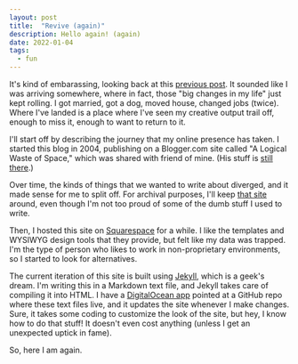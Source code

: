 ```yaml
---
layout: post
title:  "Revive (again)"
description: Hello again! (again)
date: 2022-01-04
tags:
  - fun
---
```


It's kind of embarassing, looking back at this [previous post][1]. It sounded like I was arriving somewhere, where in fact, those "big changes in my life" just kept rolling. I got married, got a dog, moved house, changed jobs (twice). Where I've landed is a place where I've seen my creative output trail off, enough to miss it, enough to want to return to it.

I'll start off by describing the journey that my online presence has taken. I started this blog in 2004, publishing on a Blogger.com site called "A Logical Waste of Space," which was shared with friend of mine. (His stuff is [still there][2].)

Over time, the kinds of things that we wanted to write about diverged, and it made sense for me to split off. For archival purposes, I'll keep [that site][3] around, even though I'm not too proud of some of the dumb stuff I used to write.

Then, I hosted this site on [Squarespace][4] for a while. I like the templates and WYSIWYG design tools that they provide, but felt like my data was trapped. I'm the type of person who likes to work in non-proprietary environments, so I started to look for alternatives.

The current iteration of this site is built using [Jekyll][5], which is a geek's dream. I'm writing this in a Markdown text file, and Jekyll takes care of compiling it into HTML. I have a [DigitalOcean app][6] pointed at a GitHub repo where these text files live, and it updates the site whenever I make changes. Sure, it takes some coding to customize the look of the site, but hey, I know how to do that stuff! It doesn't even cost anything (unless I get an unexpected uptick in fame).

So, here I am again.

[1]:	/blog/2017-03-31-revive
[2]:	https://logicalwaste.blogspot.com
[3]:	https://fichince.blogspot.com
[4]:	https://albert-choi-p6sw.squarespace.com/
[5]:	https://jekyllrb.com/
[6]:	https://www.digitalocean.com/products/app-platform/